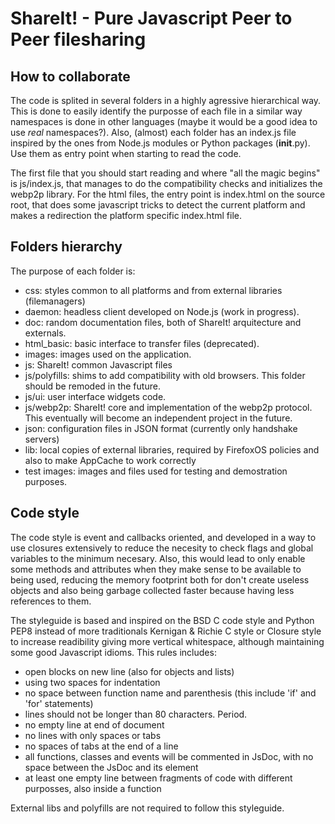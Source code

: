 # ShareIt! - Pure Javascript Peer to Peer filesharing

## How to collaborate

The code is splited in several folders in a highly agressive hierarchical way.
This is done to easily identify the purposse of each file in a similar way
namespaces is done in other languages (maybe it would be a good idea to use
_real_ namespaces?). Also, (almost) each folder has an index.js file inspired by
the ones from Node.js modules or Python packages (__init__.py). Use them as
entry point when starting to read the code.

The first file that you should start reading and where "all the magic begins" is
js/index.js, that manages to do the compatibility checks and initializes the
webp2p library. For the html files, the entry point is index.html on the source
root, that does some javascript tricks to detect the current platform and makes
a redirection the platform specific index.html file.


## Folders hierarchy

The purpose of each folder is:

* css: styles common to all platforms and from external libraries (filemanagers)
* daemon: headless client developed on Node.js (work in progress).
* doc: random documentation files, both of ShareIt! arquitecture and externals.
* html_basic: basic interface to transfer files (deprecated).
* images: images used on the application.
* js: ShareIt! common Javascript files
* js/polyfills: shims to add compatibility with old browsers. This folder should
                be remoded in the future.
* js/ui: user interface widgets code.
* js/webp2p: ShareIt! core and implementation of the webp2p protocol.
             This eventually will become an independent project in the future.
* json: configuration files in JSON format (currently only handshake servers)
* lib: local copies of external libraries, required by FirefoxOS policies and
       also to make AppCache to work correctly
* test images: images and files used for testing and demostration purposes.


## Code style

The code style is event and callbacks oriented, and developed in a way to use
closures extensively to reduce the necesity to check flags and global variables
to the minimum necesary. Also, this would lead to only enable some methods and
attributes when they make sense to be available to being used, reducing the
memory footprint both for don't create useless objects and also being garbage
collected faster because having less references to them.

The styleguide is based and inspired on the BSD C code style and Python PEP8
instead of more traditionals Kernigan & Richie C style or Closure style to
increase readibility giving more vertical whitespace, although maintaining some
good Javascript idioms. This rules includes:

* open blocks on new line (also for objects and lists)
* using two spaces for indentation
* no space between function name and parenthesis (this include 'if' and 'for'
  statements)
* lines should not be longer than 80 characters. Period.
* no empty line at end of document
* no lines with only spaces or tabs
* no spaces of tabs at the end of a line
* all functions, classes and events will be commented in JsDoc, with no space
  between the JsDoc and its element
* at least one empty line between fragments of code with different purposses,
  also inside a function

External libs and polyfills are not required to follow this styleguide.
